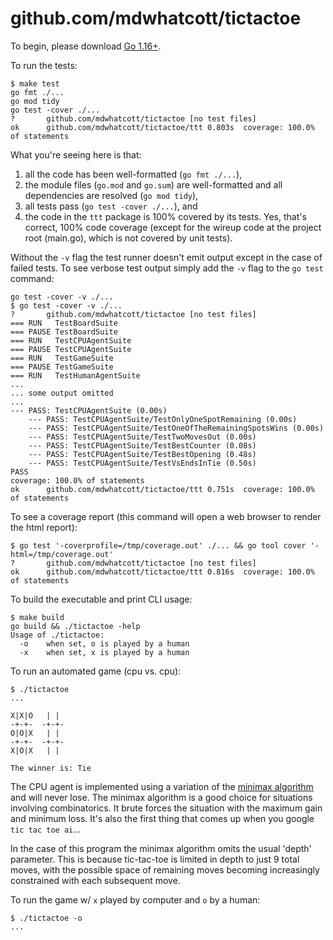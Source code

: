 # github.com/mdwhatcott/tictactoe

To begin, please download [Go 1.16+](https://golang.org/dl/).

To run the tests:

```
$ make test
go fmt ./...
go mod tidy
go test -cover ./...
?   	github.com/mdwhatcott/tictactoe	[no test files]
ok  	github.com/mdwhatcott/tictactoe/ttt	0.803s	coverage: 100.0% of statements
```

What you're seeing here is that:

1. all the code has been well-formatted (`go fmt ./...`), 
2. the module files (`go.mod` and `go.sum`) are well-formatted and all dependencies are resolved (`go mod tidy`), 
3. all tests pass (`go test -cover ./...`), and 
4. the code in the `ttt` package is 100% covered by its tests. Yes, that's correct, 100% code coverage (except for the wireup code at the project root (main.go), which is not covered by unit tests). 

Without the `-v` flag the test runner doesn't emit output except in the case of failed tests. To see verbose test output simply add the `-v` flag to the `go test` command:

```
go test -cover -v ./...
$ go test -cover -v ./...
?   	github.com/mdwhatcott/tictactoe	[no test files]
=== RUN   TestBoardSuite
=== PAUSE TestBoardSuite
=== RUN   TestCPUAgentSuite
=== PAUSE TestCPUAgentSuite
=== RUN   TestGameSuite
=== PAUSE TestGameSuite
=== RUN   TestHumanAgentSuite
...
... some output omitted
...
--- PASS: TestCPUAgentSuite (0.00s)
    --- PASS: TestCPUAgentSuite/TestOnlyOneSpotRemaining (0.00s)
    --- PASS: TestCPUAgentSuite/TestOneOfTheRemainingSpotsWins (0.00s)
    --- PASS: TestCPUAgentSuite/TestTwoMovesOut (0.00s)
    --- PASS: TestCPUAgentSuite/TestBestCounter (0.08s)
    --- PASS: TestCPUAgentSuite/TestBestOpening (0.48s)
    --- PASS: TestCPUAgentSuite/TestVsEndsInTie (0.50s)
PASS
coverage: 100.0% of statements
ok  	github.com/mdwhatcott/tictactoe/ttt	0.751s	coverage: 100.0% of statements
```

To see a coverage report (this command will open a web browser to render the html report):

```
$ go test '-coverprofile=/tmp/coverage.out' ./... && go tool cover '-html=/tmp/coverage.out'
?   	github.com/mdwhatcott/tictactoe	[no test files]
ok  	github.com/mdwhatcott/tictactoe/ttt	0.816s	coverage: 100.0% of statements
```

To build the executable and print CLI usage:

```
$ make build
go build && ./tictactoe -help
Usage of ./tictactoe:
  -o	when set, o is played by a human
  -x	when set, x is played by a human
```

To run an automated game (cpu vs. cpu):

```
$ ./tictactoe
...

X|X|O   | | 
-+-+-  -+-+-
O|O|X   | | 
-+-+-  -+-+-
X|O|X   | | 

The winner is: Tie
```

The CPU agent is implemented using a variation of the [minimax algorithm](https://en.wikipedia.org/wiki/Minimax) and will never lose. The minimax algorithm is a good choice for situations involving combinatorics. It brute forces the situation with the maximum gain and minimum loss. It's also the first thing that comes up when you google `tic tac toe ai`...

In the case of this program the minimax algorithm omits the usual 'depth' parameter. This is because tic-tac-toe is limited in depth to just 9 total moves, with the possible space of remaining moves becoming increasingly constrained with each subsequent move.

To run the game w/ `x` played by computer and `o` by a human:

```
$ ./tictactoe -o
...
```